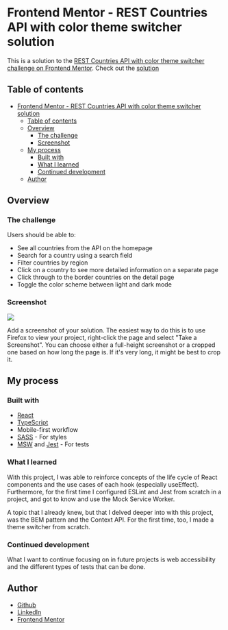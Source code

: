 # Frontend Mentor - REST Countries API with color theme switcher solution

This is a solution to the [REST Countries API with color theme switcher challenge on Frontend Mentor](https://www.frontendmentor.io/challenges/rest-countries-api-with-color-theme-switcher-5cacc469fec04111f7b848ca). Check out the [solution](https://your-solution-url.com)

## Table of contents
- [Frontend Mentor - REST Countries API with color theme switcher solution](#frontend-mentor---rest-countries-api-with-color-theme-switcher-solution)
  - [Table of contents](#table-of-contents)
  - [Overview](#overview)
    - [The challenge](#the-challenge)
    - [Screenshot](#screenshot)
  - [My process](#my-process)
    - [Built with](#built-with)
    - [What I learned](#what-i-learned)
    - [Continued development](#continued-development)
  - [Author](#author)

## Overview

### The challenge

Users should be able to:

- See all countries from the API on the homepage
- Search for a country using a search field
- Filter countries by region
- Click on a country to see more detailed information on a separate page
- Click through to the border countries on the detail page
- Toggle the color scheme between light and dark mode

### Screenshot

![](./screenshot.jpg)

Add a screenshot of your solution. The easiest way to do this is to use Firefox to view your project, right-click the page and select "Take a Screenshot". You can choose either a full-height screenshot or a cropped one based on how long the page is. If it's very long, it might be best to crop it.

## My process

### Built with

- [React](https://reactjs.org/)
- [TypeScript](https://www.typescriptlang.org)
- Mobile-first workflow
- [SASS](https://sass-lang.com) - For styles
- [MSW](https://mswjs.io) and [Jest](https://jestjs.io) - For tests

### What I learned


With this project, I was able to reinforce concepts of the life cycle of React components and the use cases of each hook (especially useEffect). Furthermore, for the first time I configured ESLint and Jest from scratch in a project, and got to know and use the Mock Service Worker.

A topic that I already knew, but that I delved deeper into with this project, was the BEM pattern and the Context API. For the first time, too, I made a theme switcher from scratch.

### Continued development

What I want to continue focusing on in future projects is web accessibility and the different types of tests that can be done.

## Author

- [Github](https://github.com/AyllaChristinne)
- [LinkedIn](https://www.linkedin.com/in/aylla-christinne-766892173/)
- [Frontend Mentor](https://www.frontendmentor.io/profile/AyllaChristinne)